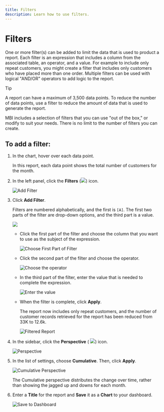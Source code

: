 ```yaml
---
title: Filters
description: Learn how to use filters.
---
```

# Filters

One or more filter(s) can be added to limit the data that is used to product a report. Each filter is an expression that includes a column from the associated table, an operator, and a value. For example to include only repeat customers, you might create a filter that includes only customers who have placed more than one order. Multiple filters can be used with logical "AND/OR" operators to add logic to the report.

>[!TIP]
>
>A report can have a maximum of 3,500 data points. To reduce the number of data points, use a filter to reduce the amount of data that is used to generate the report.

MBI includes a selection of filters that you can use "out of the box," or modify to suit your needs. There is no limit to the number of filters you can create.

## To add a filter:

1. In the chart, hover over each data point.

   In this report, each data point shows the total number of customers for the month.

1. In the left panel, click the **Filters** (![](../../mbi/assets/magento-bi-btn-filter.png)) icon.

    ![Add Filter](../../mbi/assets/magento-bi-report-builder-filter-add.png)<!--{: .zoom}-->

1. Click **Add Filter**.

    Filters are numbered alphabetically, and the first is `[A]`. The first two parts of the filter are drop-down options, and the third part is a value.

      ![](../../mbi/assets/magento-bi-report-builder-filter-add-a.png)<!--{: .zoom}-->

    * Click the first part of the filter and choose the column that you want to use as the subject of the expression.

        ![Choose First Part of Filter](../../mbi/assets/magento-bi-report-builder-filter-part1.png)<!--{: .zoom}-->

    * Click the second part of the filter and choose the operator.

        ![Choose the operator](../../mbi/assets/magento-bi-report-builder-filter-part2.png)<!--{: .zoom}-->

    * In the third part of the filter, enter the value that is needed to complete the expression.

        ![Enter the value](../../mbi/assets/magento-bi-report-builder-filter-part3.png)<!--{: .zoom}-->

    * When the filter is complete, click **Apply**.

        The report now includes only repeat customers, and the number of customer records retrieved for the report has been reduced from 33K to 12.6k.

        ![Filtered Report](../../mbi/assets/magento-bi-report-builder-filter-report.png)<!--{: .zoom}-->

1. In the sidebar, click the **Perspective** ( ![](../../mbi/assets/magento-bi-btn-perspective.png)) icon.

    ![Perspective](../../mbi/assets/magento-bi-report-builder-filter-perspective.png)<!--{: .zoom}-->

1. In the list of settings, choose **Cumulative**. Then, click **Apply**.

    ![Cumulative Perspective](../../mbi/assets/magento-bi-report-builder-filter-perspective-cumulative.png)<!--{: .zoom}-->

    The Cumulative perspective distributes the change over time, rather than showing the jagged up and downs for each month.

1. Enter a **Title** for the report and **Save** it as a **Chart** to your dashboard.

    ![Save to Dashboard](../../mbi/assets/magento-bi-report-builder-filter-perspective-cumulative-save.png)<!--{: .zoom}-->
